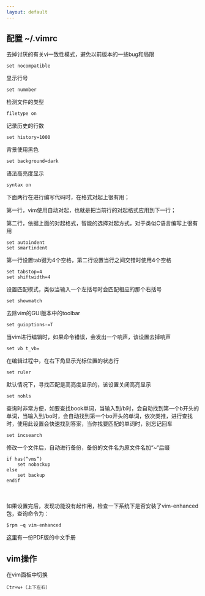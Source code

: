 ```yaml
---
layout: default
---
```

配置 ~/.vimrc
----------
去掉讨厌的有关vi一致性模式，避免以前版本的一些bug和局限  

	set nocompatible  

显示行号  

	set nummber

检测文件的类型
  
	filetype on 

记录历史的行数

	set history=1000 

背景使用黑色

	set background=dark 

语法高亮度显示

	syntax on 

下面两行在进行编写代码时，在格式对起上很有用；

第一行，vim使用自动对起，也就是把当前行的对起格式应用到下一行；

第二行，依据上面的对起格式，智能的选择对起方式，对于类似C语言编写上很有用

	set autoindent
	set smartindent

第一行设置tab键为4个空格，第二行设置当行之间交错时使用4个空格

	set tabstop=4
	set shiftwidth=4

设置匹配模式，类似当输入一个左括号时会匹配相应的那个右括号
	
	set showmatch

去除vim的GUI版本中的toolbar
	
	set guioptions-=T

当vim进行编辑时，如果命令错误，会发出一个响声，该设置去掉响声

	set vb t_vb=

在编辑过程中，在右下角显示光标位置的状态行

	set ruler
	
默认情况下，寻找匹配是高亮度显示的，该设置关闭高亮显示

	set nohls

查询时非常方便，如要查找book单词，当输入到/b时，会自动找到第一个b开头的单词，当输入到/bo时，会自动找到第一个bo开头的单词，依次类推，进行查找时，使用此设置会快速找到答案，当你找要匹配的单词时，别忘记回车

	set incsearch

修改一个文件后，自动进行备份，备份的文件名为原文件名加“~“后缀
	
	if has(“vms”)
		set nobackup
	else
		set backup
	endif
　　

如果设置完后，发现功能没有起作用，检查一下系统下是否安装了vim-enhanced包，查询命令为：

	$rpm –q vim-enhanced

[这里](/files/vim_user_manual.pdf)有一份PDF版的中文手册

vim操作
--------
在vim面板中切换

	Ctr+w+（上下左右） 